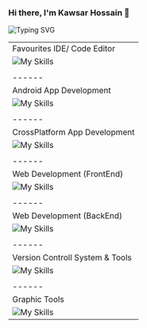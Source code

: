 ### Hi there, I'm Kawsar Hossain 👋

![Typing SVG](https://readme-typing-svg.herokuapp.com?font=Montserrat-Bold&duration=5800&pause=1000&width=435&lines=App+Developer+%7C+Learner+%7C+Mentor)

|       | 
| ------|
| Favourites IDE/ Code Editor|
|![My Skills](https://skillicons.dev/icons?i=androidstudio,vscode,idea,&theme=light) |
|       | 
| ------|
|Android App Development|
|![My Skills](https://skillicons.dev/icons?i=kotlin,java,reactivex&theme=light)|
|       | 
| ------|
| CrossPlatform App Development|
|![My Skills](https://skillicons.dev/icons?i=dart,flutter&theme=light)|
|       | 
| ------|
|Web Development (FrontEnd)|
|![My Skills](https://skillicons.dev/icons?i=html,css,sass,js,ts,react,redux,nextjs,bootstrap,tailwind,materialui&theme=light)|
|       | 
| ------|
| Web Development (BackEnd)|
|![My Skills](https://skillicons.dev/icons?i=nodejs,express,nestjs,php,laravel,sqlite,mysql,mongodb&theme=light)|
|       | 
| ------|
|Version Controll System & Tools|
|![My Skills](https://skillicons.dev/icons?i=git,github,gitlab&theme=light)|
|       | 
| ------|
| Graphic Tools|
|![My Skills](https://skillicons.dev/icons?i=ae,xd,figma,ai,photoshop,blender&theme=light)|

